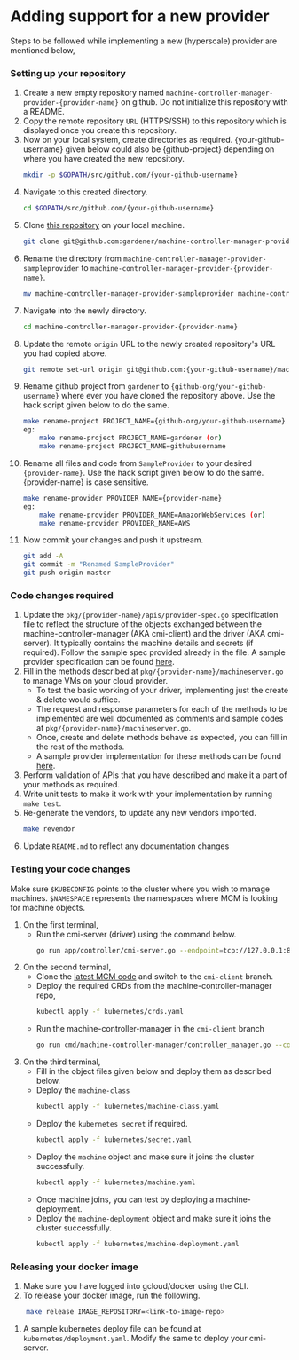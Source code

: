 # Adding support for a new provider

Steps to be followed while implementing a new (hyperscale) provider are mentioned below,

### Setting up your repository

1. Create a new empty repository named `machine-controller-manager-provider-{provider-name}` on github. Do not initialize this repository with a README.
1. Copy the remote repository `URL` (HTTPS/SSH) to this repository which is displayed once you create this repository.
1. Now on your local system, create directories as required. {your-github-username} given below could also be {github-project} depending on where you have created the new repository.
    ```bash
    mkdir -p $GOPATH/src/github.com/{your-github-username}
    ```
1. Navigate to this created directory.
    ```bash
    cd $GOPATH/src/github.com/{your-github-username}
    ```
1. Clone [this repository](https://github.com/gardener/machine-controller-manager-provider-sampleprovider) on your local machine.
    ```bash
    git clone git@github.com:gardener/machine-controller-manager-provider-sampleprovider.git
    ```
1. Rename the directory from `machine-controller-manager-provider-sampleprovider` to `machine-controller-manager-provider-{provider-name}`.
    ```bash
    mv machine-controller-manager-provider-sampleprovider machine-controller-manager-provider-{provider-name}
    ```
1. Navigate into the newly directory.
    ```bash
    cd machine-controller-manager-provider-{provider-name}
    ```
1. Update the remote `origin` URL to the newly created repository's URL you had copied above.
    ```bash
    git remote set-url origin git@github.com:{your-github-username}/machine-controller-manager-provider-{provider-name}.git
    ```
1. Rename github project from `gardener` to `{github-org/your-github-username}` where ever you have cloned the repository above. Use the hack script given below to do the same.
    ```bash
    make rename-project PROJECT_NAME={github-org/your-github-username}
    eg:
        make rename-project PROJECT_NAME=gardener (or)
        make rename-project PROJECT_NAME=githubusername
    ```
1. Rename all files and code from `SampleProvider` to your desired `{provider-name}`. Use the hack script given below to do the same. {provider-name} is case sensitive.
    ```bash
    make rename-provider PROVIDER_NAME={provider-name}
    eg:
        make rename-provider PROVIDER_NAME=AmazonWebServices (or)
        make rename-provider PROVIDER_NAME=AWS
    ```
1. Now commit your changes and push it upstream.
    ```bash
    git add -A
    git commit -m "Renamed SampleProvider"
    git push origin master
    ```

### Code changes required

1. Update the `pkg/{provider-name}/apis/provider-spec.go` specification file to reflect the structure of the objects exchanged between the machine-controller-manager (AKA cmi-client) and the driver (AKA cmi-server). It typically contains the machine details and secrets (if required). Follow the sample spec provided already in the file. A sample provider specification can be found [here](https://github.com/prashanth26/machine-controller-manager-provider-gcp/blob/master/pkg/gcp/apis/provider-spec.go).
1. Fill in the methods described at `pkg/{provider-name}/machineserver.go` to manage VMs on your cloud provider.
    - To test the basic working of your driver, implementing just the create & delete would suffice.
    - The request and response parameters for each of the methods to be implemented are well documented as comments and sample codes at `pkg/{provider-name}/machineserver.go`.
    - Once, create and delete methods behave as expected, you can fill in the rest of the methods.
    - A sample provider implementation for these methods can be found [here](https://github.com/prashanth26/machine-controller-manager-provider-gcp/blob/master/pkg/gcp/machineserver.go).
1. Perform validation of APIs that you have described and make it a part of your methods as required.
1. Write unit tests to make it work with your implementation by running `make test`.
1. Re-generate the vendors, to update any new vendors imported.
    ```bash
    make revendor
    ```
1. Update `README.md` to reflect any documentation changes

### Testing your code changes

Make sure `$KUBECONFIG` points to the cluster where you wish to manage machines. `$NAMESPACE` represents the namespaces where MCM is looking for machine objects.

1. On the first terminal,
    - Run the cmi-server (driver) using the command below.
        ```bash
        go run app/controller/cmi-server.go --endpoint=tcp://127.0.0.1:8080
        ```
1. On the second terminal,
    - Clone the [latest MCM code](https://github.com/gardener/machine-controller-manager/tree/cmi-client) and switch to the `cmi-client` branch.
    - Deploy the required CRDs from the machine-controller-manager repo,
        ```bash
        kubectl apply -f kubernetes/crds.yaml
        ```
    - Run the machine-controller-manager in the `cmi-client` branch
        ```bash
        go run cmd/machine-controller-manager/controller_manager.go --control-kubeconfig=$KUBECONFIG --target-kubeconfig=$KUBECONFIG --namespace=$NAMESPACE
        ```
1. On the third terminal,
    - Fill in the object files given below and deploy them as described below.
    - Deploy the `machine-class`
        ```bash
        kubectl apply -f kubernetes/machine-class.yaml
        ```
    - Deploy the `kubernetes secret` if required.
        ```bash
        kubectl apply -f kubernetes/secret.yaml
        ```
    - Deploy the `machine` object and make sure it joins the cluster successfully.
        ```bash
        kubectl apply -f kubernetes/machine.yaml
        ```
    - Once machine joins, you can test by deploying a machine-deployment.
    - Deploy the `machine-deployment` object and make sure it joins the cluster successfully.
        ```bash
        kubectl apply -f kubernetes/machine-deployment.yaml

### Releasing your docker image

1. Make sure you have logged into gcloud/docker using the CLI.
1. To release your docker image, run the following.
```bash
    make release IMAGE_REPOSITORY=<link-to-image-repo>
```
1. A sample kubernetes deploy file can be found at `kubernetes/deployment.yaml`. Modify the same to deploy your cmi-server.
